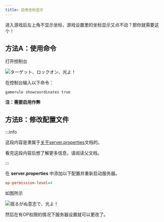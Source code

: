 ```yaml
---
title: 启用坐标显示
---
```


进入游戏后左上角不显示坐标，游戏设置里的坐标显示又点不动？那你就需要这个！

## 方法A：使用命令

打开控制台

![ターゲット、ロックオン、光よ！](/img/pages/Terminal.png)

在控制台输入以下命令：

```text
gamerule showcoordinates true
```

**注：需要启用作弊**

## 方法B：修改配置文件

:::info

这段内容是隶属于[关于server.properties](../10-server-properties.md)文档的。

看完这段内容后想了解更多信息，请阅读父文档。

:::

在 **server.properties** 中添加以下配置并重新启动服务器。

```ini
op-permission-level=4
```

如图所示

![揺るがぬ意志で、光よ！](/img/pages/MCBE-CommonQuestions-2.png)

然后在有OP权限的情况下服务器设置就可以更改了。